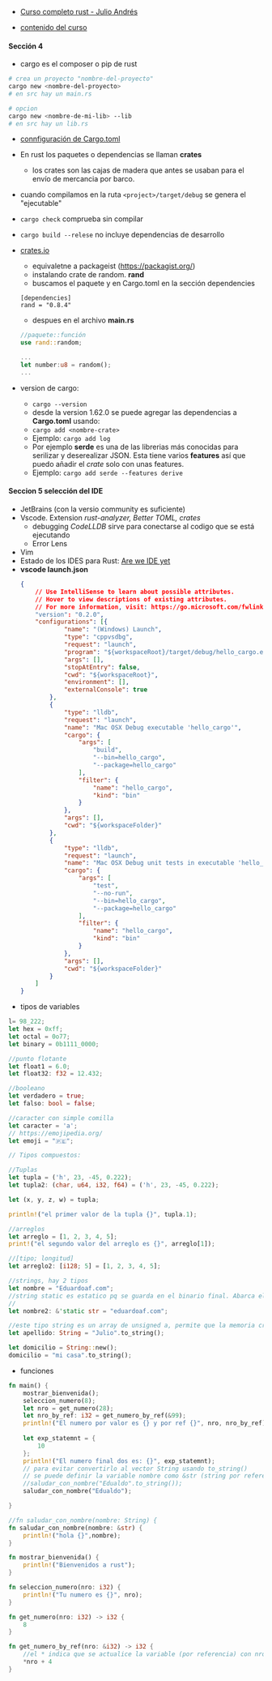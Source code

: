 - [Curso completo rust - Julio Andrés](https://www.udemy.com/course/curso-completo-rust/)

- [contenido del curso](https://www.udemy.com/course/curso-completo-rust/learn/lecture/19834750#content)

#### Sección 4
- cargo es el composer o pip de rust
```sh
# crea un proyecto "nombre-del-proyecto"
cargo new <nombre-del-proyecto>
# en src hay un main.rs

# opcion
cargo new <nombre-de-mi-lib> --lib
# en src hay un lib.rs
```
- [connfiguración de Cargo.toml](https://doc.rust-lang.org/cargo/reference/manifest.html)
- En rust los paquetes o dependencias se llaman **crates**
	- los crates son las cajas de madera que antes se usaban para el envío de mercancia por barco.

- cuando compilamos en la ruta `<project>/target/debug` se genera el "ejecutable"

- `cargo check` comprueba sin compilar
- `cargo build --relese` no incluye dependencias de desarrollo
- [crates.io](https://crates.io)
	- equivaletne a packageist (https://packagist.org/)
	- instalando crate de random. **rand**
	- buscamos el paquete y en Cargo.toml en la sección dependencies
	```
	[dependencies]
	rand = "0.8.4"
	```
	- despues en el archivo **main.rs**
	```rust
	//paquete::función
	use rand::random;
	
	...
	let number:u8 = random();
	...
	```
- version de cargo:
	- `cargo --version`
	- desde la version 1.62.0 se puede agregar las dependencias a **Cargo.toml** usando:
	- `cargo add <nombre-crate>`
	- Ejemplo: `cargo add log`
	- Por ejemplo **serde** es una de las librerias más conocidas para serilizar y deserealizar JSON. Esta tiene varios **features** así que puedo añadir el *crate* solo con unas features.
	- Ejemplo: `cargo add serde --features derive`

#### Seccion 5 selección del IDE
- JetBrains (con la versio community es suficiente) 
- Vscode. Extension *rust-analyzer, Better TOML, crates*
	- debugging *CodeLLDB* sirve para conectarse al codigo que se está ejecutando
	- Error Lens
- Vim
- Estado de los IDES para Rust: [Are we IDE yet](https://areweideyet.com/)
- **vscode launch.json**
	```json
	{
		// Use IntelliSense to learn about possible attributes.
		// Hover to view descriptions of existing attributes.
		// For more information, visit: https://go.microsoft.com/fwlink/?linkid=830387
		"version": "0.2.0",
		"configurations": [{
				"name": "(Windows) Launch",
				"type": "cppvsdbg",
				"request": "launch",
				"program": "${workspaceRoot}/target/debug/hello_cargo.exe",
				"args": [],
				"stopAtEntry": false,
				"cwd": "${workspaceRoot}",
				"environment": [],
				"externalConsole": true
			},
			{
				"type": "lldb",
				"request": "launch",
				"name": "Mac OSX Debug executable 'hello_cargo'",
				"cargo": {
					"args": [
						"build",
						"--bin=hello_cargo",
						"--package=hello_cargo"
					],
					"filter": {
						"name": "hello_cargo",
						"kind": "bin"
					}
				},
				"args": [],
				"cwd": "${workspaceFolder}"
			},
			{
				"type": "lldb",
				"request": "launch",
				"name": "Mac OSX Debug unit tests in executable 'hello_cargo'",
				"cargo": {
					"args": [
						"test",
						"--no-run",
						"--bin=hello_cargo",
						"--package=hello_cargo"
					],
					"filter": {
						"name": "hello_cargo",
						"kind": "bin"
					}
				},
				"args": [],
				"cwd": "${workspaceFolder}"
			}
		]
	}
	```
- tipos de variables
```rust
l= 98_222;
let hex = 0xff;
let octal = 0o77;
let binary = 0b1111_0000;

//punto flotante
let float1 = 6.0;
let float32: f32 = 12.432;

//booleano
let verdadero = true;
let falso: bool = false;

//caracter con simple comilla
let caracter = 'a';
// https://emojipedia.org/
let emoji = "🇵🇪";

// Tipos compuestos:

//Tuplas
let tupla = ('h', 23, -45, 0.222);
let tupla2: (char, u64, i32, f64) = ('h', 23, -45, 0.222);

let (x, y, z, w) = tupla;

println!("el primer valor de la tupla {}", tupla.1);

//arreglos
let arreglo = [1, 2, 3, 4, 5];
print!("el segundo valor del arreglo es {}", arreglo[1]);

//[tipo; longitud]
let arreglo2: [i128; 5] = [1, 2, 3, 4, 5];

//strings, hay 2 tipos
let nombre = "Eduardoaf.com";
//string static es estatico pq se guarda en el binario final. Abarca el concepto de borrowing
//
let nombre2: &'static str = "eduardoaf.com";

//este tipo string es un array de unsigned a, permite que la memoria crezca y se aloja en la memoria heap
let apellido: String = "Julio".to_string();

let domicilio = String::new();
domicilio = "mi casa".to_string();
```
- funciones
```rust
fn main() {
    mostrar_bienvenida();
    seleccion_numero(8);
    let nro = get_numero(28);
    let nro_by_ref: i32 = get_numero_by_ref(&99);
    println!("El numero por valor es {} y por ref {}", nro, nro_by_ref);
    
    let exp_statemnt = {
        10
    };
    println!("El numero final dos es: {}", exp_statemnt);
    // para evitar convertirlo al vector String usando to_string()
    // se puede definir la variable nombre como &str (string por referencia)
    //saludar_con_nombre("Edualdo".to_string());
    saludar_con_nombre("Edualdo");

}

//fn saludar_con_nombre(nombre: String) {
fn saludar_con_nombre(nombre: &str) {
    println!("hola {}",nombre);
}

fn mostrar_bienvenida() {
    println!("Bienvenidos a rust");
}

fn seleccion_numero(nro: i32) {
    println!("Tu numero es {}", nro);
}

fn get_numero(nro: i32) -> i32 {
    8
}

fn get_numero_by_ref(nro: &i32) -> i32 {
    //el * indica que se actualice la variable (por referencia) con nro + 4
    *nro + 4
}
```
